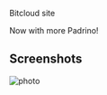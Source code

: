 Bitcloud site

Now with more Padrino!

Screenshots
----------
![photo](http://i.imgur.com/uOwrZPe.png)
